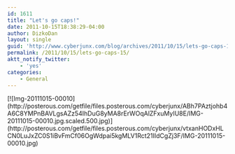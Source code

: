 ```yaml
---
id: 1611
title: "Let's go caps!"
date: 2011-10-15T18:38:29-04:00
author: DizkoDan
layout: single
guid: 'http://www.cyberjunx.com/blog/archives/2011/10/15/lets-go-caps-15/'
permalink: /2011/10/15/lets-go-caps-15/
aktt_notify_twitter:
    - 'yes'
categories:
    - General
---
```


<div class="posterous_autopost"><div class="p_embed p_image_embed"> [![Img-20111015-00010](http://posterous.com/getfile/files.posterous.com/cyberjunx/ABh7PAztjohb4A6C8YMPnBAVLgsAZz54IhDuG8yMA8rErWOqAlZFxuMyIU8E/IMG-20111015-00010.jpg.scaled.500.jpg)](http://posterous.com/getfile/files.posterous.com/cyberjunx/vtxanHODxHLCN0LuJxZC0S1iBvFmCf06OgWdpai5kgMLV1Rct21IIdCgZj3F/IMG-20111015-00010.jpg) </div></div>